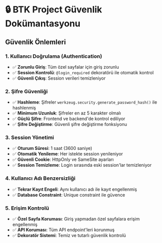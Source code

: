 # 🔒 BTK Project Güvenlik Dokümantasyonu

## Güvenlik Önlemleri

### 1. Kullanıcı Doğrulama (Authentication)
- ✅ **Zorunlu Giriş**: Tüm özel sayfalar için giriş zorunlu
- ✅ **Session Kontrolü**: `@login_required` dekoratörü ile otomatik kontrol
- ✅ **Güvenli Çıkış**: Session verileri temizleniyor

### 2. Şifre Güvenliği
- ✅ **Hashleme**: Şifreler `werkzeug.security.generate_password_hash()` ile hashlenmiş
- ✅ **Minimum Uzunluk**: Şifreler en az 5 karakter olmalı
- ✅ **Güçlü Şifre**: Frontend ve backend'de kontrol ediliyor
- ✅ **Şifre Değiştirme**: Güvenli şifre değiştirme fonksiyonu

### 3. Session Yönetimi
- ✅ **Oturum Süresi**: 1 saat (3600 saniye)
- ✅ **Otomatik Yenileme**: Her istekte session yenileniyor
- ✅ **Güvenli Cookie**: HttpOnly ve SameSite ayarları
- ✅ **Session Temizleme**: Login sırasında eski session'lar temizleniyor

### 4. Kullanıcı Adı Benzersizliği
- ✅ **Tekrar Kayıt Engeli**: Aynı kullanıcı adı ile kayıt engellenmiş
- ✅ **Database Constraint**: Unique constraint ile güvence

### 5. Erişim Kontrolü
- ✅ **Özel Sayfa Koruması**: Giriş yapmadan özel sayfalara erişim engellenmiş
- ✅ **API Koruması**: Tüm API endpoint'leri korunmuş
- ✅ **Dekoratör Sistemi**: Temiz ve tutarlı güvenlik kontrolü